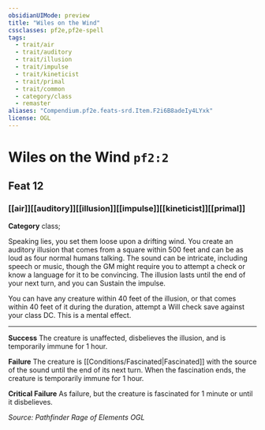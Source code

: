```yaml
---
obsidianUIMode: preview
title: "Wiles on the Wind"
cssclasses: pf2e,pf2e-spell
tags:
  - trait/air
  - trait/auditory
  - trait/illusion
  - trait/impulse
  - trait/kineticist
  - trait/primal
  - trait/common
  - category/class
  - remaster
aliases: "Compendium.pf2e.feats-srd.Item.F2i6B8adeIy4LYxk"
license: OGL
---
```

# Wiles on the Wind `pf2:2`
## Feat 12
### [[air]][[auditory]][[illusion]][[impulse]][[kineticist]][[primal]]

**Category** class; 




Speaking lies, you set them loose upon a drifting wind. You create an auditory illusion that comes from a square within 500 feet and can be as loud as four normal humans talking. The sound can be intricate, including speech or music, though the GM might require you to attempt a check or know a language for it to be convincing. The illusion lasts until the end of your next turn, and you can Sustain the impulse.

You can have any creature within 40 feet of the illusion, or that comes within 40 feet of it during the duration, attempt a Will check save against your class DC. This is a mental effect.

* * *

**Success** The creature is unaffected, disbelieves the illusion, and is temporarily immune for 1 hour.

**Failure** The creature is [[Conditions/Fascinated|Fascinated]] with the source of the sound until the end of its next turn. When the fascination ends, the creature is temporarily immune for 1 hour.

**Critical Failure** As failure, but the creature is fascinated for 1 minute or until it disbelieves.

*Source: Pathfinder Rage of Elements*
*OGL*